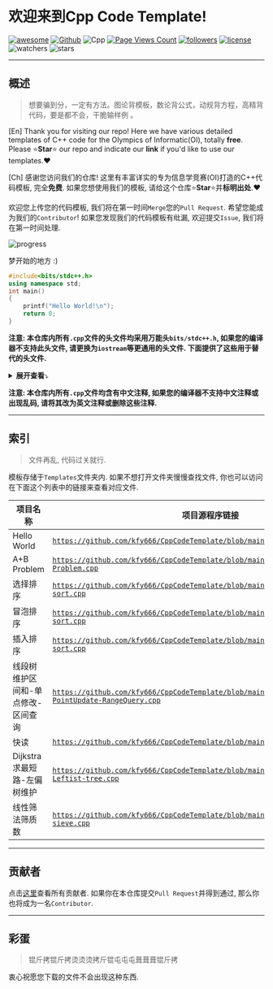 # 欢迎来到Cpp Code Template!

[![awesome](https://camo.githubusercontent.com/abb97269de2982c379cbc128bba93ba724d8822bfbe082737772bd4feb59cb54/68747470733a2f2f63646e2e7261776769742e636f6d2f73696e647265736f726875732f617765736f6d652f643733303566333864323966656437386661383536353265336136336531353464643865383832392f6d656469612f62616467652e737667)](https://github.com/sindresorhus/awesome)
[![Github](https://img.shields.io/badge/GitHub-100000?style=for-the-badge&logo=github&logoColor=white)](https://github.com)
![Cpp](https://img.shields.io/badge/C%2B%2B-00599C?style=for-the-badge&logo=c%2B%2B&logoColor=white)
[![Page Views Count](https://badges.toozhao.com/badges/01HDE13JSWPFN1ME6TGB42DV8T/green.svg)](https://badges.toozhao.com/stats/01HDE13JSWPFN1ME6TGB42DV8T "Get your own page views count badge on badges.toozhao.com")
[![followers](https://img.shields.io/github/followers/kfy666.svg?style=social&label=Follow&maxAge=2592000)](https://github.com/kfy666)
[![license](https://img.shields.io/github/license/kfy666/CppCodeTemplate.svg?color=slateblue)](https://github.com/kfy666/CppCodeTemplate)
![watchers](https://img.shields.io/github/watchers/kfy666/CppCodeTemplate.svg?style=social&label=Watch)
![stars](https://img.shields.io/github/stars/kfy666/CppCodeTemplate.svg?style=social&label=Stars)

---

## 概述

> 想要骗到分，一定有方法。图论背模板，数论背公式，动规背方程，高精背代码，要是都不会，干脆输样例 。

[En] Thank you for visiting our repo! Here we have various detailed templates of C++ code for the Olympics of Informatic(OI), totally **free**. Please ⭐**Star**⭐ our repo and indicate our **link** if you'd like to use our templates.❤️

[Ch] 感谢您访问我们的仓库! 这里有丰富详实的专为信息学竞赛(OI)打造的C++代码模板, 完全**免费**. 如果您想使用我们的模板, 请给这个仓库⭐**Star**⭐并**标明出处**.❤️

欢迎您上传您的代码模板, 我们将在第一时间<code>Merge</code>您的<code>Pull Request</code>. 希望您能成为我们的<code>Contributor</code>!
如果您发现我们的代码模板有纰漏, 欢迎提交<code>Issue</code>, 我们将在第一时间处理.

![progress](https://img.shields.io/badge/更新进度-1%25_(9/1000+)-orange)

梦开始的地方 :)

```cpp
#include<bits/stdc++.h>
using namespace std;
int main()
{
    printf("Hello World!\n");
    return 0;
}
```

**注意: 本仓库内所有<code>.cpp</code>文件的头文件均采用万能头<code>bits/stdc++.h</code>, 如果您的编译器不支持此头文件, 请更换为<code>iostream</code>等更通用的头文件. 下面提供了这些用于替代的头文件.**

<details>
<summary> <b>展开查看</b>⤵️ </summary>
	
```cpp
#include<iostream>
#include<cstdio>
#include<fstream>
#include<algorithm>
#include<cmath>
#include<deque>
#include<vector>
#include<queue>
#include<string>
#include<cstring>
#include<map>
#include<stack>
#include<set>
#include<cstdlib>
#include<bitset>
```

</details>

**注意: 本仓库内所有<code>.cpp</code>文件均含有中文注释, 如果您的编译器不支持中文注释或出现乱码, 请将其改为英文注释或删除这些注释.**

---

## 索引

> 文件再乱, 代码过关就行.

模板存储于<code>Templates</code>文件夹内. 如果不想打开文件夹慢慢查找文件, 你也可以访问在下面这个列表中的链接来查看对应文件.

| 项目名称 | 项目源程序链接 |
|------|------|
|Hello World| <code>https://github.com/kfy666/CppCodeTemplate/blob/main/Templates/HelloWorld.cpp</code> |
|A+B Problem| <code>https://github.com/kfy666/CppCodeTemplate/blob/main/Templates/A%2BB-Problem.cpp</code> |
|选择排序| <code>https://github.com/kfy666/CppCodeTemplate/blob/main/Templates/Selection-sort.cpp</code> |
|冒泡排序| <code>https://github.com/kfy666/CppCodeTemplate/blob/main/Templates/Bubble-sort.cpp</code> |
|插入排序| <code>https://github.com/kfy666/CppCodeTemplate/blob/main/Templates/Insertion-sort.cpp</code> |
|线段树维护区间和-单点修改-区间查询 | <code>https://github.com/kfy666/CppCodeTemplate/blob/main/Templates/Seg-PointUpdate-RangeQuery.cpp</code> |
|快读| <code>https://github.com/kfy666/CppCodeTemplate/blob/main/Templates/Quick-read.cpp</code> |
|Dijkstra求最短路-左偏树维护| <code>https://github.com/kfy666/CppCodeTemplate/blob/main/Templates/Dijkstra-Leftist-tree.cpp</code> |
|线性筛法筛质数| <code>https://github.com/kfy666/CppCodeTemplate/blob/main/Templates/Prime-Euler-sieve.cpp</code> |

---

## 贡献者

点击[这里](https://github.com/kfy666/CppCodeTemplate/graphs/contributors)查看所有贡献者. 如果你在本仓库提交<code>Pull Request</code>并得到通过, 那么你也将成为一名<code>Contributor</code>.

---

## 彩蛋

> 锟斤拷锟斤拷烫烫烫拷斤锟屯屯屯葺葺葺锟斤拷
> 
衷心祝愿您下载的文件不会出现这种东西.
